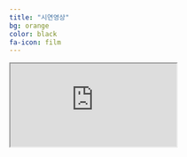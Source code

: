 ```yaml
---
title: "시연영상"
bg: orange
color: black
fa-icon: film
---
```




<div  width="700px" height="400px"><iframe src="https://www.youtube.com/embed/59NoqP02ZYM" frameborder="1" allowfullscreen></iframe></div>
